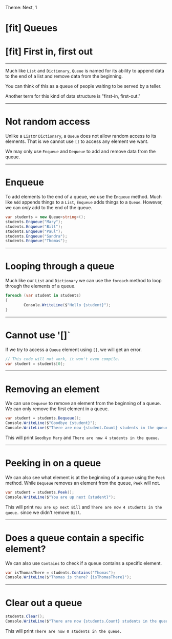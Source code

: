 Theme: Next, 1

# [fit] Queues

# [fit] First in, first out

---

Much like `List` and `Dictionary`, `Queue` is named for its ability to append data to the end of a list and remove data from the beginning.

You can think of this as a queue of people waiting to be served by a teller.

Another term for this kind of data structure is "first-in, first-out."

---

# Not random access

Unlike a `List`or `Dictionary`, a `Queue` does not allow random access to its
elements. That is we cannot use `[]` to access any element we want.

We may only use `Enqueue` and `Dequeue` to add and remove data from the queue.

---

# Enqueue

To add elements to the end of a queue, we use the `Enqueue` method. Much like
`Add` appends things to a `List`, `Enqueue` adds things to a `Queue`. However,
we can _only_ add to the end of the queue.

```csharp
var students = new Queue<string>();
students.Enqueue("Mary");
students.Enqueue("Bill");
students.Enqueue("Paul");
students.Enqueue("Sandra");
students.Enqueue("Thomas");
```

---

# Looping through a queue

Much like our `List` and `Dictionary` we can use the `foreach` method to loop
through the elements of a queue.

```csharp
foreach (var student in students)
{
		Console.WriteLine($"Hello {student}");
}
```

---

# Cannot use '[]`

If we try to access a `Queue` element using `[]`, we will get an error.

```csharp
// This code will not work, it won't even compile.
var student = students[0];
```

---

# Removing an element

We can use `Dequeue` to remove an element from the beginning of a queue. We can
only remove the first element in a queue.

```csharp
var student = students.Dequeue();
Console.WriteLine($"Goodbye {student}");
Console.WriteLine($"There are now {student.Count} students in the queue.");
```

This will print `Goodbye Mary` and `There are now 4 students in the queue.`

---

# Peeking in on a queue

We can also see what element is at the beginning of a queue using the `Peek` method. While `Dequeue` removes an element from the queue, `Peek` will not.

```csharp
var student = students.Peek();
Console.WriteLine($"You are up next {student}");
```

This will print `You are up next Bill` and `There are now 4 students in the queue.` since we didn't remove `Bill`.

---

# Does a queue contain a specific element?

We can also use `Contains` to check if a queue contains a specific element.

```csharp
var isThomasThere = students.Contains("Thomas");
Console.WriteLine($"Thomas is there? {isThomasThere}");
```

---

# Clear out a queue

```csharp
students.Clear();
Console.WriteLine($"There are now {students.Count} students in the queue.");
```

This will print `There are now 0 students in the queue.`
